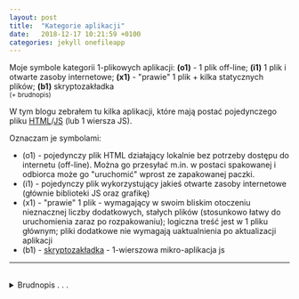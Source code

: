 ```yaml
---
layout: post
title:  "Kategorie aplikacji"
date:   2018-12-17 10:21:59 +0100
categories: jekyll onefileapp
---
```

Moje symbole kategorii 1-plikowych aplikacji: **(o1)** - 1 plik off-line; **(i1)** 1 plik i otwarte zasoby internetowe; **(x1)** - "prawie" 1 plik + kilka statycznych plików; **(b1)** skryptozakładka <br><small>(+ brudnopis)</small>


W tym blogu zebrałem tu kilka aplikacji, które mają postać pojedynczego pliku [HTML](https://pl.wikipedia.org/wiki/HTML)/[JS](https://pl.wikipedia.org/wiki/JavaScript) (lub 1 wiersza JS).

Oznaczam je symbolami:
- (o1) - pojedynczy plik HTML działający lokalnie bez potrzeby dostępu do internetu (off-line). Można go przesyłać m.in. w postaci spakowanej i odbiorca może go "uruchomić" wprost ze zapakowanej paczki.
- (i1) - pojedynczy plik wykorzystujący jakieś otwarte zasoby internetowe (głównie biblioteki JS oraz grafikę)
- (x1) - "prawie" 1 plik - wymagający w swoim bliskim otoczeniu nieznacznej liczby dodatkowych, stałych plików (stosunkowo łatwy do uruchomienia zaraz po rozpakowaniu); logiczna treść jest w 1 pliku głównym; pliki dodatkowe nie wymagają uaktualnienia po aktualizacji aplikacji
- (b1) - [skryptozakładka](https://pl.wikipedia.org/wiki/Skryptozak%C5%82adka) - 1-wierszowa mikro-aplikacja js 


----
<br>


<details markdown=1><summary markdown="span">Brudnopis . . . </summary>

----
<br>

SingleFileZ
-----------

SingleFileZ is a fork of SingleFile that allows you to save a webpage as a self-extracting HTML file. This HTML file is also a valid ZIP file which contains the resources (images, fonts, stylesheets and frames) of the saved page.

* <https://github.com/gildas-lormeau/SingleFileZ>

Docker
------

Docker Desktop WSL 2 backend on Windows  
* <https://docs.docker.com/desktop/wsl/>  
(not Hyper-V -> if VirtualBox or VMware)  

````cmd
F:\> wsl -l -v
  NAME                   STATE           VERSION
* Ubuntu-22.04           Running         2
  Ubuntu                 Stopped         2
  docker-desktop-data    Running         2
  docker-desktop         Running         2
````

SingleFileZ CLI (Command Line Interface)
----------------------------------------

* <https://github.com/gildas-lormeau/single-filez-cli>

`docker pull capsulecode/singlefilez`

`docker tag capsulecode/singlefilez singlefilez`

cmd (not PS !)  
`docker run singlefilez "https://www.wikipedia.org" > wikipedia.html`



<br>

----
<br>

### html notranslate test

Click links (html files) in a browser, such as Chrome, with the option to automatically translate into non-English.

`<title>Exported from Notepad++</title>`  
`<html>`  
[0.test_html_lang.js]({{site.url}}{{site.baseurl}}/download/0.test_html_lang.js.html)


`<title>1.test_html_lang.js</title>`  
`<html lang="en" class="notranslate" translate="no">`  
[1.test_html_lang.js]({{site.url}}{{site.baseurl}}/download/1.test_html_lang.js.html)


`<title>2.test_html_lang.js</title>`  
`<html lang="" class="notranslate" translate="no">`  
[2.test_html_lang.js]({{site.url}}{{site.baseurl}}/download/2.test_html_lang.js.html)

`<title>3.test_html_lang.js</title>`  
`<html lang="">`  
[3.test_html_lang.js]({{site.url}}{{site.baseurl}}/download/3.test_html_lang.js.html)

0... and 3... - auto-translate to Polish looks like:

![pl_transl_0_3_.png]({{site.baseurl}}/assets/img/pl_transl_0_3_.png "pl_transl_0_3_.png"){: style="width:452px;"}

1... and 2... :

![pl_transl_1_2_.png]({{site.baseurl}}/assets/img/pl_transl_1_2_.png "pl_transl_1_2_.png"){: style="width:452px;"}

<!-- {% unless jekyll.environment %} -->
<script>

(function() {
  const images = document.getElementsByTagName('img'); 
  for(let i = 0; i < images.length; i++) {
    images[i].src = images[i].src.replace('%7B%7Bsite.baseurl%7D%7D','..');
  } //{{site.baseurl}} - without spaces!  
})();

</script>
<!-- {% endunless %} -->

</details>